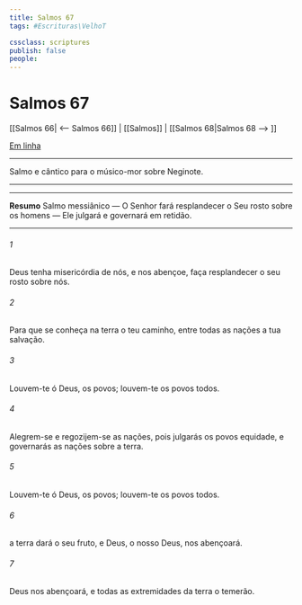 ```yaml
---
title: Salmos 67
tags: #Escrituras\VelhoT

cssclass: scriptures
publish: false
people:
---
```


# Salmos 67
[[Salmos 66| <-- Salmos 66]] | [[Salmos]] | [[Salmos 68|Salmos 68 --> ]]

[Em linha](https://churchofjesuschrist.org/study/scriptures/ot/ps/67?lang=por)

---
Salmo e cântico para o músico-mor sobre Neginote.

---

---
__Resumo__
Salmo messiânico — O Senhor fará resplandecer o Seu rosto sobre os homens — Ele julgará e governará em retidão.

---
###### 1 
Deus tenha misericórdia de nós, e nos abençoe,  faça resplandecer o seu rosto sobre nós. 

###### 2 
Para que se conheça na terra o teu caminho,  entre todas as nações a tua salvação.

###### 3 
Louvem-te  ó Deus, os povos; louvem-te os povos todos.

###### 4 
Alegrem-se e regozijem-se as nações, pois julgarás os povos  equidade, e governarás as nações sobre a terra. 

###### 5 
Louvem-te  ó Deus, os povos; louvem-te os povos todos.

###### 6 
 a terra dará o seu fruto, e Deus, o nosso Deus, nos abençoará.

###### 7 
Deus nos abençoará, e todas as extremidades da terra o temerão.

